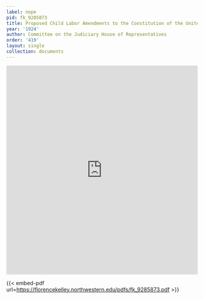 ```yaml
---
label: nope
pid: fk_9285873
title: Proposed Child Labor Amendments to the Constitution of the United States
year: '1924'
author: Committee on the Judiciary House of Representatives
order: '419'
layout: single
collection: documents
---
```

<iframe src="https://northwestern.app.box.com/embed/s/tnnj600fjq0koq9f98tx6zm802c4n5d0?sortColumn=date&view=list" width="100%" height="550" frameborder="0" allowfullscreen webkitallowfullscreen msallowfullscreen></iframe>


{{< embed-pdf url=https://florencekelley.northwestern.edu/pdfs/fk_9285873.pdf >}}